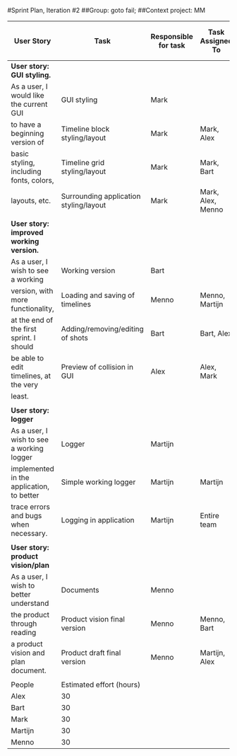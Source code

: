 #Sprint Plan, Iteration #2
##Group: goto fail;
##Context project: MM

User Story|Task|Responsible for task|Task Assigned To|Estimated Effort (hours)|Priority (A-E) (A is highest)
---|---|---|---|---|---
**User story: GUI styling.**|||||
As a user, I would like the current GUI|GUI styling|Mark|||
to have a beginning version of|Timeline block styling/layout|Mark|Mark, Alex|10|B
basic styling, including fonts, colors,|Timeline grid styling/layout|Mark|Mark, Bart|10|B
layouts, etc.|Surrounding application styling/layout|Mark|Mark, Alex, Menno|10|D
|||||
**User story: improved working version.**|||||
As a user, I wish to see a working|Working version|Bart|||
version, with more functionality,|Loading and saving of timelines|Menno|Menno, Martijn|10|A
at the end of the first sprint. I should|Adding/removing/editing of shots|Bart|Bart, Alex|15|A
be able to edit timelines, at the very|Preview of collision in GUI|Alex|Alex, Mark|6|C
least.|||||
|||||
**User story: logger**|||||
As a user, I wish to see a working logger|Logger|Martijn|||
implemented in the application, to better|Simple working logger|Martijn|Martijn|15|B
trace errors and bugs when necessary.|Logging in application|Martijn|Entire team|3|C
|||||
**User story: product vision/plan**|||||
As a user, I wish to better understand|Documents|Menno|||
the product through reading|Product vision final version|Menno|Menno, Bart|5|A
a product vision and plan document.|Product draft final version|Menno|Martijn, Alex|5|A
|||||
People|Estimated effort (hours)||||
Alex|30||||
Bart|30||||
Mark|30||||
Martijn|30||||
Menno|30||||
